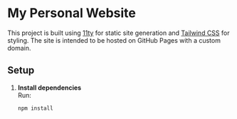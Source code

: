 # My Personal Website

This project is built using [11ty](https://www.11ty.dev/) for static site generation and [Tailwind CSS](https://tailwindcss.com/) for styling. The site is intended to be hosted on GitHub Pages with a custom domain.

## Setup

1. **Install dependencies**  
   Run:
   ```bash
   npm install
